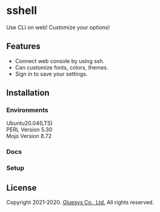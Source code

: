 # sshell
Use CLI on web! Customize your options!

## Features

* Connect web console by using ssh.
* Can customize fonts, colors, themes.
* Sign in to save your settings.

## Installation

### Environments

Ubuntu20.04(LTS)  
PERL Version 5.30  
Mojo Version 8.72  

### Docs

### Setup

## License

Copyright 2021-2020. [Gluesys Co., Ltd.](http://www.gluesys.com/) All rights reserved.

